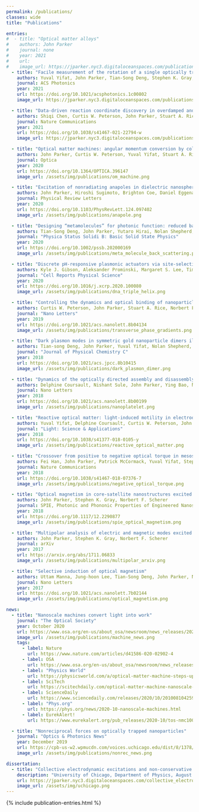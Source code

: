 ```yaml
---
permalink: /publications/
classes: wide
title: "Publications"

entries:
#  - title: "Optical matter alloys"
#    authors: John Parker
#    journal: none
#    year: 2021
#    url:
#    image_url: https://jparker.nyc3.digitaloceanspaces.com/publications/om_alloy_teaser.svg
  - title: "Facile measurement of the rotation of a single optically trapped nanoparticle using the diagonal ratio of a quadrant photodiode"
    authors: Yuval Yifat, John Parker, Tian-Song Deng, Stephen K. Gray, Stuart A. Rice & Norbert F. Scherer
    journal: ACS Photonics
    year: 2021
    url: https://doi.org/10.1021/acsphotonics.1c00802
    image_url: https://jparker.nyc3.digitaloceanspaces.com/publications/qpd_teaser.png

  - title: "Data-driven reaction coordinate discovery in overdamped and non-conservative systems: application to optical matter structural isomerization"
    authors: Shiqi Chen, Curtis W. Peterson, John Parker, Stuart A. Rice, Andrew L. Ferguson & Norbert F. Scherer
    journal: Nature Communications
    year: 2021
    url: https://doi.org/10.1038/s41467-021-22794-w
    image_url: https://jparker.nyc3.digitaloceanspaces.com/publications/data_driven_reaction_teaser.png

  - title: "Optical matter machines: angular momentum conversion by collective modes in optically bound nanoparticle arrays"
    authors: John Parker, Curtis W. Peterson, Yuval Yifat, Stuart A. Rice, Zijie Yan, Stephen K. Gray, Norbert F. Scherer
    journal: Optica
    year: 2020
    url: https://doi.org/10.1364/OPTICA.396147
    image_url: /assets/img/publications/om_machine.png

  - title: "Excitation of nonradiating anapoles in dielectric nanospheres"
    authors: John Parker, Hiroshi Sugimoto, Brighton Coe, Daniel Eggena, Minoru Fujii, Norbert F. Scherer, Stephen K. Gray, Uttam Manna
    journal: Physical Review Letters
    year: 2020
    url: https://doi.org/10.1103/PhysRevLett.124.097402
    image_url: /assets/img/publications/anapole.png

  - title: "Designing “metamolecules” for photonic function: reduced back scattering"
    authors: Tian-Song Deng, John Parker, Yutaro Hirai, Nolan Shepherd, Hiroshi Yabu, Norbert F. Scherer
    journal: "Physica Status Solidi B: Basic Solid State Physics"
    year: 2020
    url: https://doi.org/10.1002/pssb.202000169
    image_url: /assets/img/publications/meta_molecule_back_scattering.png

  - title: "Discrete pH-responsive plasmonic actuators via site-selective encoding of nanoparticles with DNA triple helix motif"
    authors: Kyle J. Gibson, Aleksander Prominski, Margaret S. Lee, Timothy M. Cronin, John Parker, Yossi Weizmann
    journal: "Cell Reports Physical Science"
    year: 2020
    url: https://doi.org/10.1016/j.xcrp.2020.100080
    image_url: /assets/img/publications/dna_triple_helix.png

  - title: "Controlling the dynamics and optical binding of nanoparticle homodimers with transverse phase gradients"
    authors: Curtis W. Peterson, John Parker, Stuart A. Rice, Norbert F. Scherer
    journal: "Nano Letters"
    year: 2019
    url: https://doi.org/10.1021/acs.nanolett.8b04134
    image_url: /assets/img/publications/transverse_phase_gradients.png

  - title: "Dark plasmon modes in symmetric gold nanoparticle dimers illuminated by focused cylindrical vector beams"
    authors: Tian-song Deng, John Parker, Yuval Yifat, Nolan Shepherd, Norbert F. Scherer
    journal: "Journal of Physical Chemistry C"
    year: 2018
    url: https://doi.org/10.1021/acs.jpcc.8b10415
    image_url: /assets/img/publications/dark_plasmon_dimer.png

  - title: "Dynamics of the optically directed assembly and disassembly of gold nanoplatelet arrays"
    authors: Delphine Coursault, Nishant Sule, John Parker, Ying Bao, Norbert F. Scherer
    journal: Nano Letters
    year: 2018
    url: https://doi.org/10.1021/acs.nanolett.8b00199
    image_url: /assets/img/publications/nanoplatelet.png

  - title: "Reactive optical matter: light-induced motility in electrodynamically asymmetric nano-scale scatterers"
    authors: Yuval Yifat, Delphine Coursault, Curtis W. Peterson, John Parker, Ying Bao, Stephen K. Gray, Stuart A. Rice, Norbert F. Scherer
    journal: "Light: Science & Applications"
    year: 2018
    url: https://doi.org/10.1038/s41377-018-0105-y
    image_url: /assets/img/publications/reactive_optical_matter.png

  - title: "Crossover from positive to negative optical torque in mesoscale optical matter"
    authors: Fei Han, John Parker, Patrick McCormack, Yuval Yifat, Stephen K. Gray, Norbert F. Scherer, Zijie Yan
    journal: Nature Communications
    year: 2018
    url: https://doi.org/10.1038/s41467-018-07376-7
    image_url: /assets/img/publications/negative_optical_torque.png

  - title: "Optical magnetism in core-satellite nanostructures excited by vector beams"
    authors: John Parker, Stephen K. Gray, Norbert F. Scherer
    journal: SPIE, Photonic and Phononic Properties of Engineered Nanostructures VIII
    year: 2018
    url: https://doi.org/10.1117/12.2290877
    image_url: /assets/img/publications/spie_optical_magnetism.png

  - title: "Multipolar analysis of electric and magnetic modes excited by vector beams in core-satellite nano-structures"
    authors: John Parker, Stephen K. Gray, Norbert F. Scherer
    journal: arXiv
    year: 2017
    url: https://arxiv.org/abs/1711.06833
    image_url: /assets/img/publications/multipolar_arxiv.png

  - title: "Selective induction of optical magnetism"
    authors: Uttam Manna, Jung-hoon Lee, Tian-Song Deng, John Parker, Nolan Shepherd, Yossi Weizmann, Norbert F. Scherer
    journal: Nano Letters
    year: 2017
    url: https://doi.org/10.1021/acs.nanolett.7b02144
    image_url: /assets/img/publications/optical_magnetism.png

news:
  - title: "Nanoscale machines convert light into work"
    journal: "The Optical Society"
    year: October 2020
    url: https://www.osa.org/en-us/about_osa/newsroom/news_releases/2020/nanoscale_machines_convert_light_into_work/
    image_url: /assets/img/publications/machine_news.png
    tags:
      - label: Nature
        url: https://www.nature.com/articles/d41586-020-02902-4
      - label: OSA
        url: https://www.osa.org/en-us/about_osa/newsroom/news_releases/2020/nanoscale_machines_convert_light_into_work/
      - label: "Physics World"
        url: https://physicsworld.com/a/optical-matter-machine-steps-up-a-gear/
      - label: SciTech
        url: https://scitechdaily.com/optical-matter-machine-nanoscale-machines-convert-light-into-work/
      - label: ScienceDaily
        url: https://www.sciencedaily.com/releases/2020/10/201008104259.htm
      - label: "Phys.org"
        url: https://phys.org/news/2020-10-nanoscale-machines.html
      - label: EurekAlert!
        url: https://www.eurekalert.org/pub_releases/2020-10/tos-nmc100520.php

  - title: "Nonreciprocal forces on optically trapped nanoparticles"
    journal: "Optics & Photonics News"
    year: December 2019
    url: https://cpb-us-w2.wpmucdn.com/voices.uchicago.edu/dist/8/1378/files/2020/02/35_OPN_12_19.pdf
    image_url: /assets/img/publications/nonrec_news.png

dissertation:
  - title: "Collective electrodynamic excitations and non-conservative dynamics in optical matter and meta-atom systems"
    description: "University of Chicago, Department of Physics, August 2020"
    url: https://jparker.nyc3.digitaloceanspaces.com/collective_electrodynamic_excitations_and_non-conservative_dynamics_in_optical_matter_and_meta-atom_systems.pdf
    image_url: /assets/img/uchicago.png
---
```


{% include publication-entries.html %}
